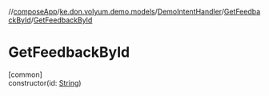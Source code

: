 //[composeApp](../../../../index.md)/[ke.don.volyum.demo.models](../../index.md)/[DemoIntentHandler](../index.md)/[GetFeedbackById](index.md)/[GetFeedbackById](-get-feedback-by-id.md)

# GetFeedbackById

[common]\
constructor(id: [String](https://kotlinlang.org/api/core/kotlin-stdlib/kotlin/-string/index.html))